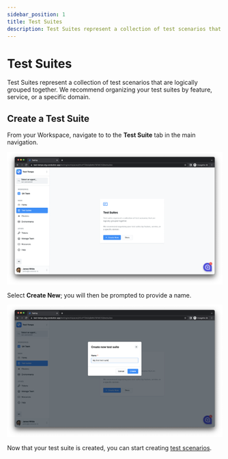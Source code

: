 ```yaml
---
sidebar_position: 1
title: Test Suites
description: Test Suites represent a collection of test scenarios that are logically grouped together.
---
```


# Test Suites

Test Suites represent a collection of test scenarios that are logically grouped together. We recommend organizing your test suites by feature, service, or a specific domain.

## Create a Test Suite

From your Workspace, navigate to to the **Test Suite** tab in the main navigation.

![](<../../assets/image (9).png>)

Select **Create New**; you will then be prompted to provide a name.&#x20;

![](<../../assets/image (2) (1) (1).png>)

Now that your test suite is created, you can start creating [test scenarios](/platform/testing/features/building-tests/test-scenarios/).
